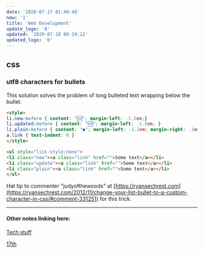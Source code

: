 ```yaml
---
date: '2020-07-17 01:40:48'
new: '1'
title: 'Web Development'
update_logo: '0'
updated: '2020-07-18 00:19:12'
updated_logo: '0'
---
```

## css
### utf8 characters for bullets

This solution solves the problem of long bulleted text wrapping below the
bullet.

```html
<style>
li.new:before { content: "🆕"; margin-left: -1.5em;}
li.updated:before { content: "🆙"; margin-left: -1.5em; }
li.plain:before { content: "●"; margin-left: -1.2em; margin-right: .3em; }
a.link { text-indent: 0 }
</style>

<ul style="list-style:none">
<li class="new"><a class="link" href="">Some text</a></li>
<li class="update"><a class="link" href="">Some text</a></li>
<li class="plain"><a class="link" href="">Some text</a></li>
</ul>
```

Hat tip to commenter "judyofthewoods" at
[https://ryansechrest.com](https://ryansechrest.com/2012/11/change-your-list-bullet-to-a-custom-character-in-css/#comment-331251)
for this trick.

---
#### Other notes linking here:

[Tech stuff](/Tech-stuff)

[17th](/2020-07-17)
